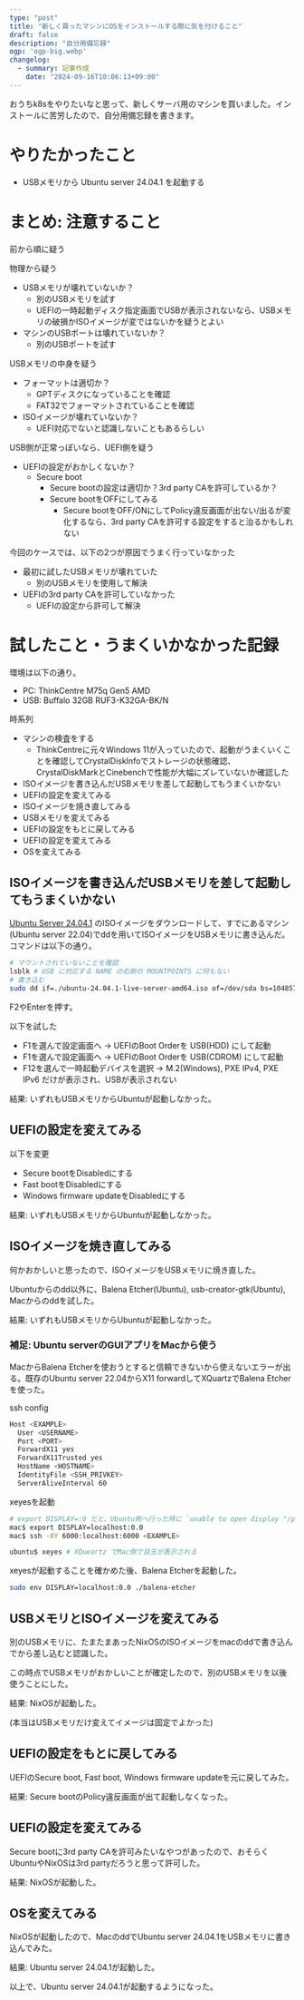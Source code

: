 ```yaml
---
type: "post"
title: "新しく買ったマシンにOSをインストールする際に気を付けること"
draft: false
description: "自分用備忘録"
ogp: 'ogp-big.webp'
changelog:
  - summary: 記事作成
    date: "2024-09-16T10:06:13+09:00"
---
```


<!-- titleは自動で入る -->
おうちk8sをやりたいなと思って、新しくサーバ用のマシンを買いました。インストールに苦労したので、自分用備忘録を書きます。

# やりたかったこと

- USBメモリから Ubuntu server 24.04.1 を起動する

# まとめ: 注意すること

前から順に疑う

物理から疑う

- USBメモリが壊れていないか？
  - 別のUSBメモリを試す
  - UEFIの一時起動ディスク指定画面でUSBが表示されないなら、USBメモリの破損かISOイメージが変ではないかを疑うとよい
- マシンのUSBポートは壊れていないか？
  - 別のUSBポートを試す

USBメモリの中身を疑う

- フォーマットは適切か？
  - GPTディスクになっていることを確認
  - FAT32でフォーマットされていることを確認
- ISOイメージが壊れていないか？
  - UEFI対応でないと認識しないこともあるらしい

USB側が正常っぽいなら、UEFI側を疑う

- UEFIの設定がおかしくないか？
  - Secure boot
    - Secure bootの設定は適切か？3rd party CAを許可しているか？
    - Secure bootをOFFにしてみる
      - Secure bootをOFF/ONにしてPolicy違反画面が出ない/出るが変化するなら、3rd party CAを許可する設定をすると治るかもしれない

今回のケースでは、以下の2つが原因でうまく行っていなかった

- 最初に試したUSBメモリが壊れていた
  - 別のUSBメモリを使用して解決
- UEFIの3rd party CAを許可していなかった
  - UEFIの設定から許可して解決

# 試したこと・うまくいかなかった記録

環境は以下の通り。

- PC: ThinkCentre M75q Gen5 AMD
- USB: Buffalo 32GB RUF3-K32GA-BK/N

時系列

- マシンの検査をする
  - ThinkCentreに元々Windows 11が入っていたので、起動がうまくいくことを確認してCrystalDiskInfoでストレージの状態確認、CrystalDiskMarkとCinebenchで性能が大幅にズレていないか確認した
- ISOイメージを書き込んだUSBメモリを差して起動してもうまくいかない
- UEFIの設定を変えてみる
- ISOイメージを焼き直してみる
- USBメモリを変えてみる
- UEFIの設定をもとに戻してみる
- UEFIの設定を変えてみる
- OSを変えてみる

## ISOイメージを書き込んだUSBメモリを差して起動してもうまくいかない

[Ubuntu Server 24.04.1](https://ubuntu.com/download/server) のISOイメージをダウンロードして、すでにあるマシン(Ubuntu server 22.04)でddを用いてISOイメージをUSBメモリに書き込んだ。コマンドは以下の通り。

```sh
# マウントされていないことを確認
lsblk # USB に対応する NAME の右側の MOUNTPOINTS に何もない
# 書き込む
sudo dd if=./ubuntu-24.04.1-live-server-amd64.iso of=/dev/sda bs=1048576 status=progress
```

F2やEnterを押す。

以下を試した

- F1を選んで設定画面へ → UEFIのBoot Orderを USB(HDD) にして起動
- F1を選んで設定画面へ → UEFIのBoot Orderを USB(CDROM) にして起動
- F12を選んで一時起動デバイスを選択 → M.2(Windows), PXE IPv4, PXE IPv6 だけが表示され、USBが表示されない

結果: いずれもUSBメモリからUbuntuが起動しなかった。

## UEFIの設定を変えてみる

以下を変更

- Secure bootをDisabledにする
- Fast bootをDisabledにする
- Windows firmware updateをDisabledにする

結果: いずれもUSBメモリからUbuntuが起動しなかった。

## ISOイメージを焼き直してみる

何かおかしいと思ったので、ISOイメージをUSBメモリに焼き直した。

Ubuntuからのdd以外に、Balena Etcher(Ubuntu), usb-creator-gtk(Ubuntu), Macからのddを試した。

結果: いずれもUSBメモリからUbuntuが起動しなかった。

### 補足: Ubuntu serverのGUIアプリをMacから使う

MacからBalena Etcherを使おうとすると信頼できないから使えないエラーが出る。既存のUbuntu server 22.04からX11 forwardしてXQuartzでBalena Etcherを使った。

ssh config

```sh
Host <EXAMPLE>
  User <USERNAME>
  Port <PORT>
  ForwardX11 yes
  ForwardX11Trusted yes
  HostName <HOSTNAME>
  IdentityFile <SSH_PRIVKEY>
  ServerAliveInterval 60
```

xeyesを起動

```sh
# export DISPLAY=:0 だと、Ubuntu側へ行った時に `unable to open display "/private/tmp/com.apple.launchd.s3HDECl5Iy/org.xquartz:0"` のようなエラーが出る
mac$ export DISPLAY=localhost:0.0
mac$ ssh -XY 6000:localhost:6000 <EXAMPLE>

ubuntu$ xeyes # XQueartz でMac側で目玉が表示される
```

xeyesが起動することを確かめた後、Balena Etcherを起動した。

```sh
sudo env DISPLAY=localhost:0.0 ./balena-etcher
```

## USBメモリとISOイメージを変えてみる

別のUSBメモリに、たまたまあったNixOSのISOイメージをmacのddで書き込んでから差し込むと認識した。

この時点でUSBメモリがおかしいことが確定したので、別のUSBメモリを以後使うことにした。

結果: NixOSが起動した。

(本当はUSBメモリだけ変えてイメージは固定でよかった)

## UEFIの設定をもとに戻してみる

UEFIのSecure boot, Fast boot, Windows firmware updateを元に戻してみた。

結果: Secure bootのPolicy違反画面が出て起動しなくなった。

## UEFIの設定を変えてみる

Secure bootに3rd party CAを許可みたいなやつがあったので、おそらくUbuntuやNixOSは3rd partyだろうと思って許可した。

結果: NixOSが起動した。

## OSを変えてみる

NixOSが起動したので、MacのddでUbuntu server 24.04.1をUSBメモリに書き込んでみた。

結果: Ubuntu server 24.04.1が起動した。

以上で、Ubuntu server 24.04.1が起動するようになった。
